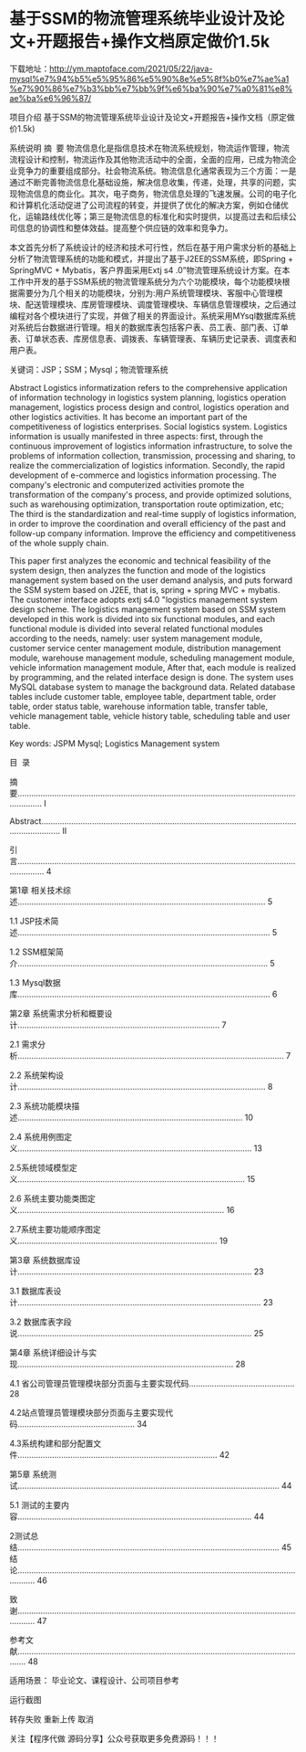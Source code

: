 # 基于SSM的物流管理系统毕业设计及论文+开题报告+操作文档原定做价1.5k
下载地址：http://ym.maptoface.com/2021/05/22/java-mysql%e7%94%b5%e5%95%86%e5%90%8e%e5%8f%b0%e7%ae%a1%e7%90%86%e7%b3%bb%e7%bb%9f%e6%ba%90%e7%a0%81%e8%ae%ba%e6%96%87/

项目介绍
基于SSM的物流管理系统毕业设计及论文+开题报告+操作文档（原定做价1.5k)

系统说明
摘  要
物流信息化是指信息技术在物流系统规划，物流运作管理，物流流程设计和控制，物流运作及其他物流活动中的全面，全面的应用，已成为物流企业竞争力的重要组成部分。社会物流系统。物流信息化通常表现为三个方面：一是通过不断完善物流信息化基础设施，解决信息收集，传递，处理，共享的问题，实现物流信息的商业化。其次，电子商务，物流信息处理的飞速发展。公司的电子化和计算机化活动促进了公司流程的转变，并提供了优化的解决方案，例如仓储优化，运输路线优化等；第三是物流信息的标准化和实时提供，以提高过去和后续公司信息的协调性和整体效益。提高整个供应链的效率和竞争力。

本文首先分析了系统设计的经济和技术可行性，然后在基于用户需求分析的基础上分析了物流管理系统的功能和模式，并提出了基于J2EE的SSM系统，即Spring + SpringMVC + Mybatis，客户界面采用Extj s4 .0”物流管理系统设计方案。在本工作中开发的基于SSM系统的物流管理系统分为六个功能模块，每个功能模块根据需要分为几个相关的功能模块，分别为:用户系统管理模块、客服中心管理模块、配送管理模块、库房管理模块、调度管理模块、车辆信息管理模块，之后通过编程对各个模块进行了实现，并做了相关的界面设计。系统采用MYsql数据库系统对系统后台数据进行管理。相关的数据库表包括客户表、员工表、部门表、订单表、订单状态表、库房信息表、调拨表、车辆管理表、车辆历史记录表、调度表和用户表。



关键词：JSP；SSM；Mysql；物流管理系统



















Abstract
Logistics informatization refers to the comprehensive application of information technology in logistics system planning, logistics operation management, logistics process design and control, logistics operation and other logistics activities. It has become an important part of the competitiveness of logistics enterprises. Social logistics system. Logistics information is usually manifested in three aspects: first, through the continuous improvement of logistics information infrastructure, to solve the problems of information collection, transmission, processing and sharing, to realize the commercialization of logistics information. Secondly, the rapid development of e-commerce and logistics information processing. The company's electronic and computerized activities promote the transformation of the company's process, and provide optimized solutions, such as warehousing optimization, transportation route optimization, etc; The third is the standardization and real-time supply of logistics information, in order to improve the coordination and overall efficiency of the past and follow-up company information. Improve the efficiency and competitiveness of the whole supply chain.

This paper first analyzes the economic and technical feasibility of the system design, then analyzes the function and mode of the logistics management system based on the user demand analysis, and puts forward the SSM system based on J2EE, that is, spring + spring MVC + mybatis. The customer interface adopts extj s4.0 "logistics management system design scheme. The logistics management system based on SSM system developed in this work is divided into six functional modules, and each functional module is divided into several related functional modules according to the needs, namely: user system management module, customer service center management module, distribution management module, warehouse management module, scheduling management module, vehicle information management module, After that, each module is realized by programming, and the related interface design is done. The system uses MySQL database system to manage the background data. Related database tables include customer table, employee table, department table, order table, order status table, warehouse information table, transfer table, vehicle management table, vehicle history table, scheduling table and user table.

Key words: JSPM Mysql; Logistics Management system





















































目  录

摘  要....................................................................................................................................... I

Abstract..................................................................................................................................... II

引 言........................................................................................................................................ 4

第1章 相关技术综述............................................................................................................ 5

1.1 JSP技术简述.............................................................................................................. 5

1.2 SSM框架简介............................................................................................................. 5

1.3 Mysql数据库.............................................................................................................. 6

第2章 系统需求分析和概要设计........................................................................................ 7

2.1 需求分析.................................................................................................................... 7

2.2 系统架构设计............................................................................................................ 8

2.3 系统功能模块描述.................................................................................................. 10

2.4 系统用例图定义...................................................................................................... 13

2.5系统领域模型定义................................................................................................... 15

2.6 系统主要功能类图定义.......................................................................................... 16

2.7系统主要功能顺序图定义....................................................................................... 19

第3章 系统数据库设计...................................................................................................... 23

3.1 数据库表设计.......................................................................................................... 23

3.2 数据库表字段说...................................................................................................... 25

第4章 系统详细设计与实现.............................................................................................. 28

4.1 省公司管理员管理模块部分页面与主要实现代码.............................................. 28

4.2站点管理员管理模块部分页面与主要实现代码................................................... 34

4.3系统构建和部分配置文件....................................................................................... 42

第5章 系统测试.................................................................................................................. 44

5.1 测试的主要内容...................................................................................................... 44

2测试总结.................................................................................................................. 45
结  论.................................................................................................................................... 46

致  谢.................................................................................................................................... 47

参考文献................................................................................................................................ 48

适用场景：
毕业论文、课程设计、公司项目参考

运行截图
   


转存失败
重新上传
取消
   
关注【程序代做 源码分享】公众号获取更多免费源码！！！
